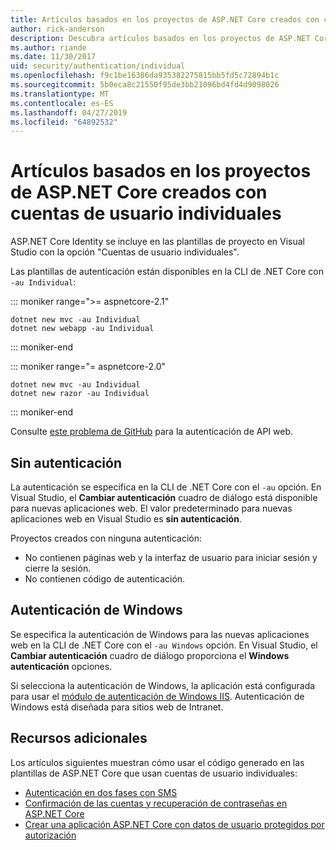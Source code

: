 ```yaml
---
title: Artículos basados en los proyectos de ASP.NET Core creados con cuentas de usuario individuales
author: rick-anderson
description: Descubra artículos basados en los proyectos de ASP.NET Core creados con cuentas de usuario individuales.
ms.author: riande
ms.date: 11/30/2017
uid: security/authentication/individual
ms.openlocfilehash: f9c1be16386da935382275815bb5fd5c72894b1c
ms.sourcegitcommit: 5b0eca8c21550f95de3bb21096bd4fd4d9098026
ms.translationtype: MT
ms.contentlocale: es-ES
ms.lasthandoff: 04/27/2019
ms.locfileid: "64892532"
---
```

# <a name="articles-based-on-aspnet-core-projects-created-with-individual-user-accounts"></a>Artículos basados en los proyectos de ASP.NET Core creados con cuentas de usuario individuales

ASP.NET Core Identity se incluye en las plantillas de proyecto en Visual Studio con la opción "Cuentas de usuario individuales".

Las plantillas de autenticación están disponibles en la CLI de .NET Core con `-au Individual`:

::: moniker range=">= aspnetcore-2.1"

```console
dotnet new mvc -au Individual
dotnet new webapp -au Individual
```

::: moniker-end

::: moniker range="= aspnetcore-2.0"

```console
dotnet new mvc -au Individual
dotnet new razor -au Individual
```

::: moniker-end

Consulte [este problema de GitHub](https://github.com/aspnet/AspNetCore/issues/5833) para la autenticación de API web.

<a name="no"></a>

## <a name="no-authentication"></a>Sin autenticación

La autenticación se especifica en la CLI de .NET Core con el `-au` opción. En Visual Studio, el **Cambiar autenticación** cuadro de diálogo está disponible para nuevas aplicaciones web. El valor predeterminado para nuevas aplicaciones web en Visual Studio es **sin autenticación**.

Proyectos creados con ninguna autenticación:

* No contienen páginas web y la interfaz de usuario para iniciar sesión y cierre la sesión.
* No contienen código de autenticación.

<a name="win"></a>

## <a name="windows-authentication"></a>Autenticación de Windows

Se especifica la autenticación de Windows para las nuevas aplicaciones web en la CLI de .NET Core con el `-au Windows` opción. En Visual Studio, el **Cambiar autenticación** cuadro de diálogo proporciona el **Windows autenticación** opciones.

Si selecciona la autenticación de Windows, la aplicación está configurada para usar el [módulo de autenticación de Windows IIS](xref:host-and-deploy/iis/modules). Autenticación de Windows está diseñada para sitios web de Intranet.

## <a name="additional-resources"></a>Recursos adicionales

Los artículos siguientes muestran cómo usar el código generado en las plantillas de ASP.NET Core que usan cuentas de usuario individuales:

* [Autenticación en dos fases con SMS](xref:security/authentication/2fa)
* [Confirmación de las cuentas y recuperación de contraseñas en ASP.NET Core](xref:security/authentication/accconfirm)
* [Crear una aplicación ASP.NET Core con datos de usuario protegidos por autorización](xref:security/authorization/secure-data)
